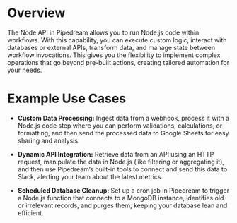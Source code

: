 # Overview

The Node API in Pipedream allows you to run Node.js code within workflows. With this capability, you can execute custom logic, interact with databases or external APIs, transform data, and manage state between workflow invocations. This gives you the flexibility to implement complex operations that go beyond pre-built actions, creating tailored automation for your needs.

# Example Use Cases

- **Custom Data Processing:** Ingest data from a webhook, process it with a Node.js code step where you can perform validations, calculations, or formatting, and then send the processed data to Google Sheets for easy sharing and analysis.

- **Dynamic API Integration:** Retrieve data from an API using an HTTP request, manipulate the data in Node.js (like filtering or aggregating it), and then use Pipedream’s built-in tools to connect and send this data to Slack, alerting your team about the latest metrics.

- **Scheduled Database Cleanup:** Set up a cron job in Pipedream to trigger a Node.js function that connects to a MongoDB instance, identifies old or irrelevant records, and purges them, keeping your database lean and efficient.
